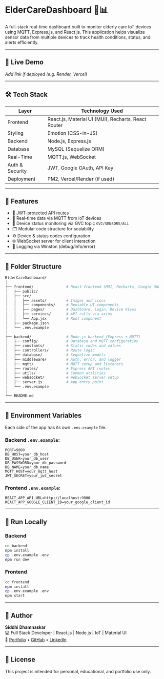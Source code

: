 # ElderCareDashboard 👵📊

A full-stack real-time dashboard built to monitor elderly care IoT devices using MQTT, Express.js, and React.js. This application helps visualize sensor data from multiple devices to track health conditions, status, and alerts efficiently.

---

## 🚀 Live Demo
*Add link if deployed (e.g. Render, Vercel)*

---

## 🛠 Tech Stack

| Layer        | Technology Used |
|--------------|-----------------|
| Frontend     | React.js, Material UI (MUI), Recharts, React Router |
| Styling      | Emotion (CSS-in-JS) |
| Backend      | Node.js, Express.js |
| Database     | MySQL (Sequelize ORM) |
| Real-Time    | MQTT.js, WebSocket |
| Auth & Security | JWT, Google OAuth, API Key |
| Deployment   | PM2, Vercel/Render (if used) |

---

## 📌 Features

- 🔐 JWT-protected API routes
- 🔄 Real-time data via MQTT from IoT devices
- 📡 Device status monitoring via GVC topic `GVC/SENSORS/ALL`
- 🗂 Modular code structure for scalability
- ⚙️ Device & status codes configuration
- 🌐 WebSocket server for client interaction
- 📝 Logging via Winston (debug/info/error)

---

## 📁 Folder Structure

```bash
ElderCareDashboard/
│
├── frontend/               # React frontend (MUI, Recharts, Google OAuth)
│   ├── public/
│   ├── src/
│   │   ├── assets/         # Images and icons
│   │   ├── components/     # Reusable UI components
│   │   ├── pages/          # Dashboard, Login, Device Views
│   │   ├── services/       # API calls via axios
│   │   └── App.jsx         # Root component
│   ├── package.json
│   └── .env.example
│
├── backend/                # Node.js backend (Express + MQTT)
│   ├── config/             # Database and MQTT configuration
│   ├── constants/          # Static codes and values
│   ├── controllers/        # Route logic
│   ├── database/           # Sequelize models
│   ├── middleware/         # Auth, error, and logger
│   ├── mqtt/               # MQTT setup and listeners
│   ├── routes/             # Express API routes
│   ├── utils/              # Common utilities
│   ├── websocket/          # WebSocket server setup
│   ├── server.js           # App entry point
│   └── .env.example
│
└── README.md
```

---

## 🔐 Environment Variables

Each side of the app has its own `.env.example` file.

### Backend `.env.example`:
```env
PORT=9000
DB_HOST=your_db_host
DB_USER=your_db_user
DB_PASSWORD=your_db_password
DB_NAME=your_db_name
MQTT_HOST=your_mqtt_host
JWT_SECRET=your_jwt_secret
```

### Frontend `.env.example`:
```env
REACT_APP_API_URL=http://localhost:9000
REACT_APP_GOOGLE_CLIENT_ID=your_google_client_id
```

---

## 🧪 Run Locally

### Backend
```bash
cd backend
npm install
cp .env.example .env
npm run dev
```

### Frontend
```bash
cd frontend
npm install
cp .env.example .env
npm start
```

---

## 👤 Author

**Siddhi Dhamnaskar**  
💻 Full Stack Developer | React.js | Node.js | IoT | Material UI  
🔗 [Portfolio](https://siddhi-portfolio.netlify.app) • [GitHub](https://github.com/siddhidhamnaskar) • [LinkedIn](https://linkedin.com/in/siddhi-dhamnaskar)

---

## 📄 License

This project is intended for personal, educational, and portfolio use only.
